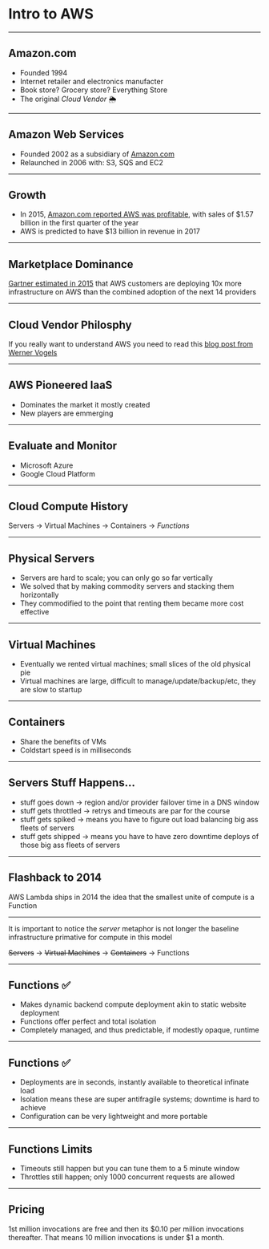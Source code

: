 # Intro to AWS

---
## Amazon.com

- Founded 1994
- Internet retailer and electronics manufacter
- Book store? Grocery store? Everything Store
- The original _Cloud Vendor_ 🌦

---
## Amazon Web Services

- Founded 2002 as a subsidiary of [Amazon.com](https://amazon.com)
- Relaunched in 2006 with: S3, SQS and EC2

---
## Growth

- In 2015, [Amazon.com reported AWS was profitable](http://www.bbc.co.uk/news/business-32442268), with sales of $1.57 billion in the first quarter of the year 
- AWS is predicted to have $13 billion in revenue in 2017

---
## Marketplace Dominance

[Gartner estimated in 2015](https://www.gartner.com/doc/reprints?id=1-2G2O5FC&ct=150519&st=sb) that AWS customers are deploying 10x more infrastructure on AWS than the combined adoption of the next 14 providers

---
## Cloud Vendor Philosphy

If you really want to understand AWS you need to read this [blog post from Werner Vogels](http://www.allthingsdistributed.com/2016/03/10-lessons-from-10-years-of-aws.html) 

---
## AWS Pioneered IaaS

- Dominates the market it mostly created
- New players are emmerging

---
## Evaluate and Monitor

- Microsoft Azure
- Google Cloud Platform

---
## Cloud Compute History

Servers &rarr; Virtual Machines &rarr; Containers &rarr; _Functions_

---
## Physical Servers

- Servers are hard to scale; you can only go so far vertically
- We solved that by making commodity servers and stacking them horizontally
- They commodified to the point that renting them became more cost effective
 
---
## Virtual Machines

- Eventually we rented virtual machines; small slices of the old physical pie
- Virtual machines are large, difficult to manage/update/backup/etc, they are slow to startup

---
## Containers
- Share the benefits of VMs 
- Coldstart speed is in milliseconds

---
## Servers Stuff Happens…

- stuff goes down &rarr; region and/or provider failover time in a DNS window
- stuff gets throttled &rarr; retrys and timeouts are par for the course
- stuff gets spiked &rarr; means you have to figure out load balancing big ass fleets of servers
- stuff gets shipped &rarr; means you have to have zero downtime deploys of those big ass fleets of servers

---
## Flashback to 2014

AWS Lambda ships in 2014 the idea that the smallest unite of compute is a Function

---
It is important to notice the _server_ metaphor is not longer the baseline infrastructure primative for compute in this model

<strike>Servers</strike> &rarr; <strike>Virtual Machines</strike> &rarr; <strike>Containers</strike> &rarr; Functions

---
## Functions ✅

- Makes dynamic backend compute deployment akin to static website deployment
- Functions offer perfect and total isolation
- Completely managed, and thus predictable, if modestly opaque, runtime

---
## Functions ✅

- Deployments are in seconds, instantly available to theoretical infinate load
- Isolation means these are super antifragile systems; downtime is hard to achieve 
- Configuration can be very lightweight and more portable

---
## Functions Limits

- Timeouts still happen but you can tune them to a 5 minute window
- Throttles still happen; only 1000 concurrent requests are allowed

---
## Pricing 

1st million invocations are free and then its $0.10 per million invocations thereafter. That means 10 million invocations is under $1 a month.
